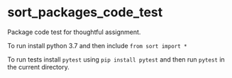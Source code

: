 # sort_packages_code_test
Package code test for thoughtful assignment.

To run install python 3.7 and then include `from sort import *`

To run tests install `pytest` using `pip install pytest` and then run `pytest` in the current directory.
